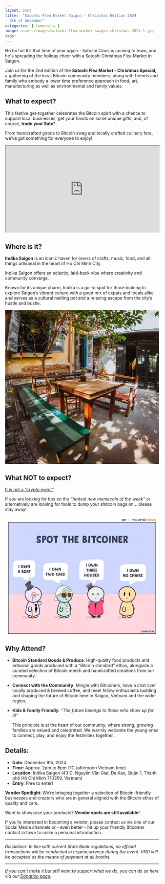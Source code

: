 ```yaml
---
layout: post
title:  "Satoshi Flea Market Saigon - Christmas Edition 2024 
- 8th of December"
categories: [ Community ]
image: assets/images/satoshi-flea-market-saigon-christmas-2024-1.jpg
tags: 
---
```


Ho ho ho! It’s that time of year again - Satoshi Claus is coming to town, and he's spreading the holiday cheer with a Satoshi Christmas Flea Market in Saigon.

Join us for the 2nd edition of the **Satoshi Flea Market - Christmas Special,** a gathering of the local Bitcoin community members, along with friends and family who embody a lower time preference approach in food, art, manufacturing as well as environmental and family values.

## What to expect?

This festive get-together celebrates the Bitcoin spirit with a chance to support local businesses, get your hands on some unique gifts, and, of course, **trade your Sats\***.

From handcrafted goods to Bitcoin swag and locally crafted culinary fare, we’ve got something for everyone to enjoy!

<iframe id="odysee-iframe" style="width:100%; aspect-ratio:16 / 9;" src="https://odysee.com/$/embed/@BitcoinSaigon:a/satoshi-flea-market-summer-2024:4?r=CFxM7qdCpE2YtVjLg71YEtkqd4qiHwac" allowfullscreen></iframe>

## Where is it?

**Indika Saigon** is an iconic haven for lovers of crafts, music, food, and all things artisanal in the heart of Ho Chi Minh City.

Indika Saigon offers an eclectic, laid-back vibe where creativity and community converge.

Known for its unique charm, Indika is a go-to spot for those looking to explore Saigon’s vibrant culture with a good mix of expats and locals alike and serves as a cultural melting pot and a relaxing escape from the city’s hustle and bustle.

![alt_text](/assets/images/satoshi-flea-market-saigon-christmas-2024-3.jpg)

## What NOT to expect?

<ins>It is not a “crypto event”</ins>.

If you are looking for tips on the _“hottest new memecoin of the week”_ or alternatively are looking for fools to dump your shitcoin bags on… please stay away!

![alt_text](/assets/images/satoshi-flea-market-saigon-christmas-2024-2.jpg)

## Why Attend?

- **Bitcoin Standard Goods & Produce**: High-quality food products and artisanal goods produced with a “Bitcoin standard” ethos, alongside a curated selection of Bitcoin merch and handcrafted creations from our community.
- **Connect with the Community**: Mingle with Bitcoiners, have a chat over locally produced & brewed coffee, and meet fellow enthusiasts building and shaping the future of Bitcoin here in Saigon, Vietnam and the wider region.
- **Kids & Family Friendly**: _“The future belongs to those who show up for it!”_

  This principle is at the heart of our community, where strong, growing families are valued and celebrated. We warmly welcome the young ones to connect, play, and enjoy the festivities together.

## Details:

- **Date**: December 8th, 2024
- **Time**: Approx. 2pm to 6pm ITC (afternoon Vietnam time)
- **Location**: Indika Saigon (43 Đ. Nguyễn Văn Giai, Đa Kao, Quận 1, Thành phố Hồ Chí Minh 710359, Vietnam)
- **Entry**: Free to enter!

**Vendor Spotlight**: We’re bringing together a selection of Bitcoin-friendly businesses and creators who are in general aligned with the Bitcoin ethos of quality and care.

Want to showcase your products? **Vendor spots are still available!**

If you’re interested in becoming a vendor, please contact us via one of our Social Media channels or - even better - hit up your friendly Bitcoiner contact in town to make a personal introduction.

---

_Disclaimer: In line with current State Bank regulations, no official transactions will be conducted in cryptocurrency during the event. VND will be accepted as the means of payment at all booths._

---

_If you can’t make it but still want to support what we do, you can do so here via our [Donation page](https://bitcoinsaigon.org/donate-satoshis)._
